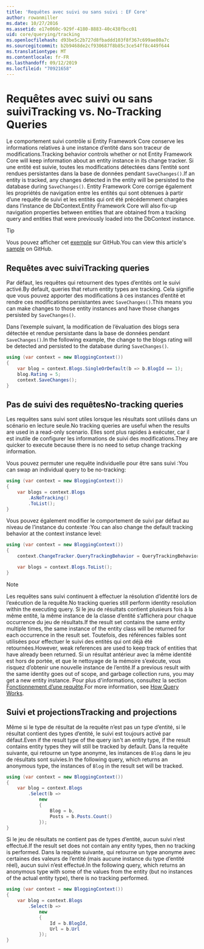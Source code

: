 ```yaml
---
title: 'Requêtes avec suivi ou sans suivi : EF Core'
author: rowanmiller
ms.date: 10/27/2016
ms.assetid: e17e060c-929f-4180-8883-40c438fbcc01
uid: core/querying/tracking
ms.openlocfilehash: d93be5c2b727d8fbaddd103f8f367c699ae80a7c
ms.sourcegitcommit: b2b9468de2cf930687f8b85c3ce54ff8c449f644
ms.translationtype: MT
ms.contentlocale: fr-FR
ms.lasthandoff: 09/12/2019
ms.locfileid: "70921658"
---
```

# <a name="tracking-vs-no-tracking-queries"></a><span data-ttu-id="f4c77-102">Requêtes avec suivi ou sans suivi</span><span class="sxs-lookup"><span data-stu-id="f4c77-102">Tracking vs. No-Tracking Queries</span></span>

<span data-ttu-id="f4c77-103">Le comportement suivi contrôle si Entity Framework Core conserve les informations relatives à une instance d’entité dans son traceur de modifications.</span><span class="sxs-lookup"><span data-stu-id="f4c77-103">Tracking behavior controls whether or not Entity Framework Core will keep information about an entity instance in its change tracker.</span></span> <span data-ttu-id="f4c77-104">Si une entité est suivie, toutes les modifications détectées dans l’entité sont rendues persistantes dans la base de données pendant `SaveChanges()`.</span><span class="sxs-lookup"><span data-stu-id="f4c77-104">If an entity is tracked, any changes detected in the entity will be persisted to the database during `SaveChanges()`.</span></span> <span data-ttu-id="f4c77-105">Entity Framework Core corrige également les propriétés de navigation entre les entités qui sont obtenues à partir d’une requête de suivi et les entités qui ont été précédemment chargées dans l’instance de DbContext.</span><span class="sxs-lookup"><span data-stu-id="f4c77-105">Entity Framework Core will also fix-up navigation properties between entities that are obtained from a tracking query and entities that were previously loaded into the DbContext instance.</span></span>

> [!TIP]  
> <span data-ttu-id="f4c77-106">Vous pouvez afficher cet [exemple](https://github.com/aspnet/EntityFramework.Docs/tree/master/samples/core/Querying) sur GitHub.</span><span class="sxs-lookup"><span data-stu-id="f4c77-106">You can view this article's [sample](https://github.com/aspnet/EntityFramework.Docs/tree/master/samples/core/Querying) on GitHub.</span></span>

## <a name="tracking-queries"></a><span data-ttu-id="f4c77-107">Requêtes avec suivi</span><span class="sxs-lookup"><span data-stu-id="f4c77-107">Tracking queries</span></span>

<span data-ttu-id="f4c77-108">Par défaut, les requêtes qui retournent des types d’entités ont le suivi activé.</span><span class="sxs-lookup"><span data-stu-id="f4c77-108">By default, queries that return entity types are tracking.</span></span> <span data-ttu-id="f4c77-109">Cela signifie que vous pouvez apporter des modifications à ces instances d’entité et rendre ces modifications persistantes avec `SaveChanges()`.</span><span class="sxs-lookup"><span data-stu-id="f4c77-109">This means you can make changes to those entity instances and have those changes persisted by `SaveChanges()`.</span></span>

<span data-ttu-id="f4c77-110">Dans l’exemple suivant, la modification de l’évaluation des blogs sera détectée et rendue persistante dans la base de données pendant `SaveChanges()`.</span><span class="sxs-lookup"><span data-stu-id="f4c77-110">In the following example, the change to the blogs rating will be detected and persisted to the database during `SaveChanges()`.</span></span>

<!-- [!code-csharp[Main](samples/core/Querying/Tracking/Sample.cs)] -->
``` csharp
using (var context = new BloggingContext())
{
    var blog = context.Blogs.SingleOrDefault(b => b.BlogId == 1);
    blog.Rating = 5;
    context.SaveChanges();
}
```

## <a name="no-tracking-queries"></a><span data-ttu-id="f4c77-111">Pas de suivi des requêtes</span><span class="sxs-lookup"><span data-stu-id="f4c77-111">No-tracking queries</span></span>

<span data-ttu-id="f4c77-112">Les requêtes sans suivi sont utiles lorsque les résultats sont utilisés dans un scénario en lecture seule.</span><span class="sxs-lookup"><span data-stu-id="f4c77-112">No tracking queries are useful when the results are used in a read-only scenario.</span></span> <span data-ttu-id="f4c77-113">Elles sont plus rapides à exécuter, car il est inutile de configurer les informations de suivi des modifications.</span><span class="sxs-lookup"><span data-stu-id="f4c77-113">They are quicker to execute because there is no need to setup change tracking information.</span></span>

<span data-ttu-id="f4c77-114">Vous pouvez permuter une requête individuelle pour être sans suivi :</span><span class="sxs-lookup"><span data-stu-id="f4c77-114">You can swap an individual query to be no-tracking:</span></span>

<!-- [!code-csharp[Main](samples/core/Querying/Tracking/Sample.cs?highlight=4)] -->
``` csharp
using (var context = new BloggingContext())
{
    var blogs = context.Blogs
        .AsNoTracking()
        .ToList();
}
```

<span data-ttu-id="f4c77-115">Vous pouvez également modifier le comportement de suivi par défaut au niveau de l’instance du contexte :</span><span class="sxs-lookup"><span data-stu-id="f4c77-115">You can also change the default tracking behavior at the context instance level:</span></span>

<!-- [!code-csharp[Main](samples/core/Querying/Tracking/Sample.cs?highlight=3)] -->
``` csharp
using (var context = new BloggingContext())
{
    context.ChangeTracker.QueryTrackingBehavior = QueryTrackingBehavior.NoTracking;

    var blogs = context.Blogs.ToList();
}
```

> [!NOTE]  
> <span data-ttu-id="f4c77-116">Les requêtes sans suivi continuent à effectuer la résolution d’identité lors de l’exécution de la requête.</span><span class="sxs-lookup"><span data-stu-id="f4c77-116">No tracking queries still perform identity resolution within the executing query.</span></span> <span data-ttu-id="f4c77-117">Si le jeu de résultats contient plusieurs fois à la même entité, la même instance de la classe d’entité s’affichera pour chaque occurrence du jeu de résultats.</span><span class="sxs-lookup"><span data-stu-id="f4c77-117">If the result set contains the same entity multiple times, the same instance of the entity class will be returned for each occurrence in the result set.</span></span> <span data-ttu-id="f4c77-118">Toutefois, des références faibles sont utilisées pour effectuer le suivi des entités qui ont déjà été retournées.</span><span class="sxs-lookup"><span data-stu-id="f4c77-118">However, weak references are used to keep track of entities that have already been returned.</span></span> <span data-ttu-id="f4c77-119">Si un résultat antérieur avec la même identité est hors de portée, et que le nettoyage de la mémoire s’exécute, vous risquez d’obtenir une nouvelle instance de l’entité.</span><span class="sxs-lookup"><span data-stu-id="f4c77-119">If a previous result with the same identity goes out of scope, and garbage collection runs, you may get a new entity instance.</span></span> <span data-ttu-id="f4c77-120">Pour plus d'informations, consultez la section [Fonctionnement d’une requête](overview.md).</span><span class="sxs-lookup"><span data-stu-id="f4c77-120">For more information, see [How Query Works](overview.md).</span></span>

## <a name="tracking-and-projections"></a><span data-ttu-id="f4c77-121">Suivi et projections</span><span class="sxs-lookup"><span data-stu-id="f4c77-121">Tracking and projections</span></span>

<span data-ttu-id="f4c77-122">Même si le type de résultat de la requête n’est pas un type d’entité, si le résultat contient des types d’entité, le suivi est toujours activé par défaut.</span><span class="sxs-lookup"><span data-stu-id="f4c77-122">Even if the result type of the query isn't an entity type, if the result contains entity types they will still be tracked by default.</span></span> <span data-ttu-id="f4c77-123">Dans la requête suivante, qui retourne un type anonyme, les instances de `Blog` dans le jeu de résultats sont suivies.</span><span class="sxs-lookup"><span data-stu-id="f4c77-123">In the following query, which returns an anonymous type, the instances of `Blog` in the result set will be tracked.</span></span>

<!-- [!code-csharp[Main](samples/core/Querying/Tracking/Sample.cs?highlight=7)] -->
``` csharp
using (var context = new BloggingContext())
{
    var blog = context.Blogs
        .Select(b =>
            new
            {
                Blog = b,
                Posts = b.Posts.Count()
            });
}
```

<span data-ttu-id="f4c77-124">Si le jeu de résultats ne contient pas de types d’entité, aucun suivi n’est effectué.</span><span class="sxs-lookup"><span data-stu-id="f4c77-124">If the result set does not contain any entity types, then no tracking is performed.</span></span> <span data-ttu-id="f4c77-125">Dans la requête suivante, qui retourne un type anonyme avec certaines des valeurs de l’entité (mais aucune instance du type d’entité réel), aucun suivi n’est effectué.</span><span class="sxs-lookup"><span data-stu-id="f4c77-125">In the following query, which returns an anonymous type with some of the values from the entity (but no instances of the actual entity type), there is no tracking performed.</span></span>

<!-- [!code-csharp[Main](samples/core/Querying/Tracking/Sample.cs)] -->
``` csharp
using (var context = new BloggingContext())
{
    var blog = context.Blogs
        .Select(b =>
            new
            {
                Id = b.BlogId,
                Url = b.Url
            });
}
```
